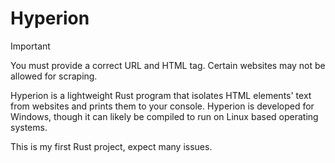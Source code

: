 # Hyperion
> [!IMPORTANT]
> You must provide a correct URL and HTML tag.
> Certain websites may not be allowed for scraping.

Hyperion is a lightweight Rust program that isolates HTML elements' text from websites and prints them to your console.
Hyperion is developed for Windows, though it can likely be compiled to run on Linux based operating systems.

This is my first Rust project, expect many issues.
